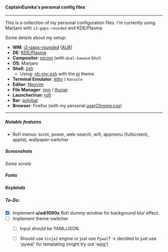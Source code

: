 #### CaptainEureka's personal config files
---
This is a collection of my personal configuration files.
I'm currently using Manjaro with `i3-gaps-rounded` and KDE/Plasma

Some details about my setup:

- **WM**: [i3-gaps-rounded](https://github.com/resloved/i3/) ([AUR](https://aur.archlinux.org/packages/i3-gaps-rounded-git/))
- **DE**: [KDE/Plasma](https://kde.org/plasma-desktop)
- **Compositor**: [picom]() (with `dual-kawase` blur)
- **OS**: Manjaro
- **Shell**: [zsh](https://wiki.archlinux.org/index.php/Zsh)
  - Using: [oh-my-zsh](https://github.com/ohmyzsh/ohmyzsh) with the [pi](https://github.com/tobyjamesthomas/pi) theme
- **Terminal Emulator**: [kitty](https://github.com/kovidgoyal/kitty/) / `Konsole`
- **Editor**: [Neovim](https://github.com/neovim/neovim/)
- **File Manager**: [nnn](https://github.com/jarun/nnn/) / [thunar](https://git.xfce.org/xfce/thunar/)
- **Launcher/run**: [rofi](https://github.com/davatorium/rofi)
- **Bar**: [polybar](https://github.com/polybar/polybar)
- **Browser**: Firefox (with my personal [userChrome.css](https://github.com/CaptainEureka/))

---

##### Notable features

- Rofi menus: scrot, power, web-search, wifi, appmenu (fullscreen), applist, wallpaper-switcher

##### Screenshots

*Some scrots*

##### Fonts

##### Keybinds

##### To-Do:

- [x] Implement **u/adi1090x** Rofi dummy window for background blur effect.
- [ ] Implement theme-switcher
  - [ ] Input should be YAML/JSON
  - [ ] Should use `Jinja2` engine or just use `Pywal`? -> decided to just use 'pywal' for templating (might try out 'wpg')

